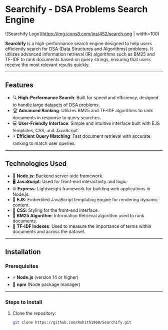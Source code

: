 # Searchify - DSA Problems Search Engine

![Searchify Logo](https://img.icons8.com/ios/452/search.png | width=100)

**Searchify** is a high-performance search engine designed to help users efficiently search for DSA (Data Structures and Algorithms) problems. It utilizes advanced information retrieval (IR) algorithms such as BM25 and TF-IDF to rank documents based on query strings, ensuring that users receive the most relevant results quickly.

---

## Features

- 🔍 **High-Performance Search**: Built for speed and efficiency, designed to handle large datasets of DSA problems.
- 🏆 **Advanced Ranking**: Utilizes BM25 and TF-IDF algorithms to rank documents in response to query searches.
- 💻 **User-Friendly Interface**: Simple and intuitive interface built with EJS templates, CSS, and JavaScript.
- ⚡ **Efficient Query Matching**: Fast document retrieval with accurate ranking to match user queries.

---

## Technologies Used

- 🚀 **Node.js**: Backend server-side framework.
- 🖥️ **JavaScript**: Used for front-end interactivity and logic.
- 🌐 **Express**: Lightweight framework for building web applications in Node.js.
- 📄 **EJS**: Embedded JavaScript templating engine for rendering dynamic content.
- 🎨 **CSS**: Styling for the front-end interface.
- 🧠 **BM25 Algorithm**: Information Retrieval algorithm used to rank documents.
- 🔢 **TF-IDF Indexes**: Used to measure the importance of terms within documents and across the dataset.

---

## Installation

### Prerequisites

- ⚡ **Node.js** (version 14 or higher)
- 🔧 **npm** (Node package manager)

---

### Steps to Install

1. Clone the repository:

   ```bash
   git clone https://github.com/Rohith1968/Searchify.git

